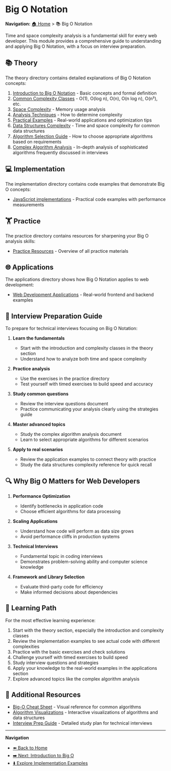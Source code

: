 # Big O Notation

**Navigation:** [🏠 Home](../README.md) > 📚 Big O Notation

Time and space complexity analysis is a fundamental skill for every web developer. This module provides a comprehensive guide to understanding and applying Big O Notation, with a focus on interview preparation.

## 📚 Theory

The theory directory contains detailed explanations of Big O Notation concepts:

1. [Introduction to Big O Notation](./theory/01-introduction.md) - Basic concepts and formal definition
2. [Common Complexity Classes](./theory/02-complexity-classes.md) - O(1), O(log n), O(n), O(n log n), O(n²), etc.
3. [Space Complexity](./theory/03-space-complexity.md) - Memory usage analysis
4. [Analysis Techniques](./theory/04-analysis-techniques.md) - How to determine complexity
5. [Practical Examples](./theory/05-practical-examples.md) - Real-world applications and optimization tips
6. [Data Structures Complexity](./theory/06-data-structures-complexity.md) - Time and space complexity for common data structures
7. [Algorithm Selection Guide](./theory/07-algorithm-selection-guide.md) - How to choose appropriate algorithms based on requirements
8. [Complex Algorithm Analysis](./theory/08-complex-algorithm-analysis.md) - In-depth analysis of sophisticated algorithms frequently discussed in interviews

## 💻 Implementation

The implementation directory contains code examples that demonstrate Big O concepts:

- [JavaScript implementations](./implementation/README.md) - Practical code examples with performance measurements

## 🏋️ Practice

The practice directory contains resources for sharpening your Big O analysis skills:

- [Practice Resources](./practice/README.md) - Overview of all practice materials

## 🌐 Applications

The applications directory shows how Big O Notation applies to web development:

- [Web Development Applications](./applications/README.md) - Real-world frontend and backend examples

## 🎯 Interview Preparation Guide

To prepare for technical interviews focusing on Big O Notation:

1. **Learn the fundamentals**
   - Start with the introduction and complexity classes in the theory section
   - Understand how to analyze both time and space complexity

2. **Practice analysis**
   - Use the exercises in the practice directory
   - Test yourself with timed exercises to build speed and accuracy

3. **Study common questions**
   - Review the interview questions document
   - Practice communicating your analysis clearly using the strategies guide

4. **Master advanced topics**
   - Study the complex algorithm analysis document
   - Learn to select appropriate algorithms for different scenarios

5. **Apply to real scenarios**
   - Review the application examples to connect theory with practice
   - Study the data structures complexity reference for quick recall

## 🔍 Why Big O Matters for Web Developers

1. **Performance Optimization**
   - Identify bottlenecks in application code
   - Choose efficient algorithms for data processing

2. **Scaling Applications**
   - Understand how code will perform as data size grows
   - Avoid performance cliffs in production systems

3. **Technical Interviews**
   - Fundamental topic in coding interviews
   - Demonstrates problem-solving ability and computer science knowledge

4. **Framework and Library Selection**
   - Evaluate third-party code for efficiency
   - Make informed decisions about dependencies

## 🚀 Learning Path

For the most effective learning experience:

1. Start with the theory section, especially the introduction and complexity classes
2. Review the implementation examples to see actual code with different complexities
3. Practice with the basic exercises and check solutions
4. Challenge yourself with timed exercises to build speed
5. Study interview questions and strategies
6. Apply your knowledge to the real-world examples in the applications section
7. Explore advanced topics like the complex algorithm analysis

## 📘 Additional Resources

- [Big-O Cheat Sheet](https://www.bigocheatsheet.com/) - Visual reference for common algorithms
- [Algorithm Visualizations](https://visualgo.net/) - Interactive visualizations of algorithms and data structures
- [Interview Prep Guide](./practice/README.md) - Detailed study plan for technical interviews

---

**Navigation**
- [⬅️ Back to Home](../README.md)
- [➡️ Next: Introduction to Big O](./theory/01-introduction.md)
- [⬇️ Explore Implementation Examples](./implementation/README.md)